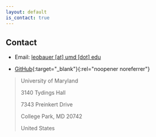 ```yaml
---
layout: default
is_contact: true
---
```


## Contact

* Email: [leobauer [at] umd [dot] edu](mailto:leobauer@umd.edu)

* [GitHub](https://github.com/leo-bauer){:target="_blank"}{:rel="noopener noreferrer"}

> University of Maryland 
> 
> 3140 Tydings Hall
>
> 7343 Preinkert Drive
>
> College Park, MD 20742
>
> United States
